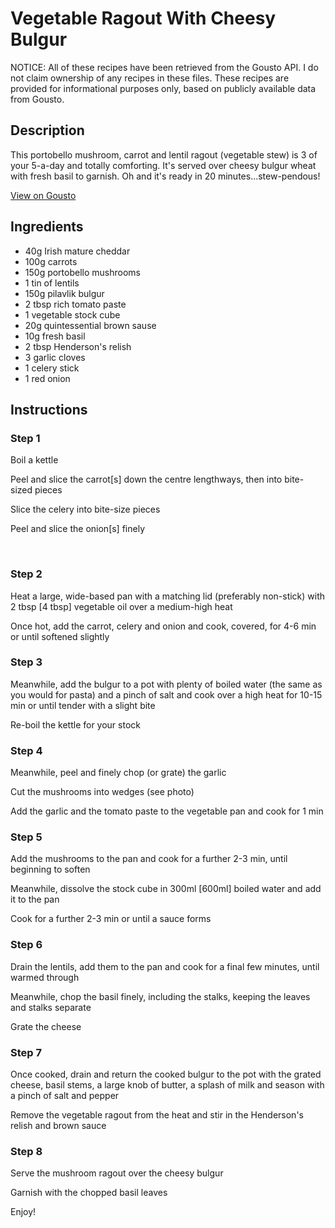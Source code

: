 # Vegetable Ragout With Cheesy Bulgur 

NOTICE: All of these recipes have been retrieved from the Gousto API. I do not claim ownership of any recipes in these files. These recipes are provided for informational purposes only, based on publicly available data from Gousto.

## Description

This portobello mushroom, carrot and lentil ragout (vegetable stew) is 3 of your 5-a-day and totally comforting. It's served over cheesy bulgur wheat with fresh basil to garnish. Oh and it's ready in 20 minutes...stew-pendous! 

[View on Gousto](https://www.gousto.co.uk/recipes/cookbook/vegetable-ragout-with-cheesy-bulgur)

## Ingredients

- 40g Irish mature cheddar
- 100g carrots
- 150g portobello mushrooms
- 1 tin of lentils
- 150g pilavlik bulgur 
- 2 tbsp rich tomato paste
- 1 vegetable stock cube
- 20g quintessential brown sause
- 10g fresh basil
- 2 tbsp Henderson's relish
- 3 garlic cloves
- 1 celery stick
- 1 red onion

## Instructions


### Step 1

Boil a kettle


Peel and slice the carrot<span class="text-danger">[s]</span> down the centre lengthways, then into bite-sized pieces


Slice the celery into bite-size pieces


Peel and slice the onion<span class="text-danger">[s]</span> finely


&nbsp;


### Step 2

Heat a large, wide-based pan with a matching lid (preferably non-stick) with 2 tbsp <span class="text-danger">[4 tbsp]</span> vegetable oil over a medium-high heat


Once hot, add the carrot, celery and onion and cook, covered, for 4-6 min or until softened slightly


### Step 3

Meanwhile, add the bulgur to a pot with plenty of boiled water (the same as you would for pasta) and a pinch of salt and cook over a high heat for 10-15 min or until tender with a slight bite


Re-boil the kettle for your stock


### Step 4

Meanwhile, peel and finely chop (or grate) the garlic


Cut the mushrooms into wedges (see photo)


Add the garlic and the tomato paste to the vegetable pan and cook for 1 min


### Step 5

Add the mushrooms to the pan and cook for a further 2-3 min,&nbsp;until beginning to soften


Meanwhile, dissolve the stock cube in 300ml <span class="text-danger">[600ml]</span> boiled water and add it to the pan


Cook for a further 2-3 min or until a sauce forms


### Step 6

Drain the lentils, add them to the pan and cook for a final few minutes, until warmed through


Meanwhile, chop the basil finely, including the stalks, keeping the leaves and stalks separate


Grate the cheese


### Step 7

Once cooked, drain and return the cooked bulgur to the pot with the grated cheese, basil stems, a large knob of butter, a splash of milk and season with a pinch of salt and pepper


Remove the vegetable ragout from the heat and stir in the Henderson's relish and brown sauce

### Step 8

Serve&nbsp;the mushroom ragout over the cheesy bulgur


Garnish with the chopped basil leaves


Enjoy!

